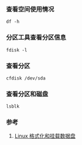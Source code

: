 ### 查看空间使用情况

`df -h`

### 分区工具查看分区信息

`fdisk -l`

### 查看分区

`cfdisk /dev/sda`

### 查看分区和磁盘

`lsblk`

### 参考

1. [Linux 格式化和挂载数据盘](https://help.aliyun.com/document_detail/25426.html)


